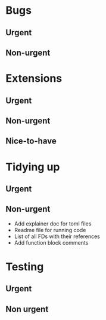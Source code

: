 # Bugs

## Urgent

## Non-urgent

# Extensions

## Urgent

## Non-urgent


## Nice-to-have

# Tidying up

## Urgent

## Non-urgent
- Add explainer doc for toml files
- Readme file for running code 
- List of all FDs with their references
- Add function block comments

# Testing

## Urgent

## Non urgent




